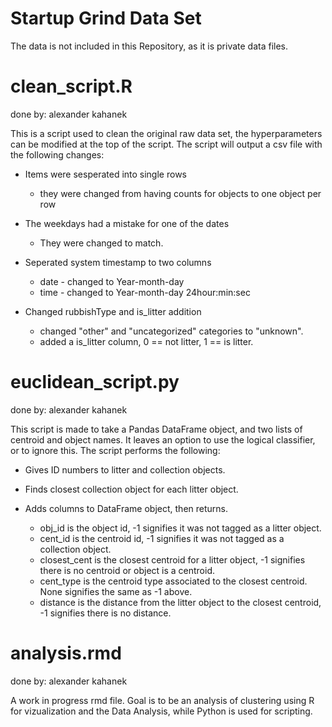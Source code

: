# Startup Grind Data Set

The data is not included in this Repository, as it is private data files.

# clean_script.R
done by: alexander kahanek

This is a script used to clean the original raw data set, the hyperparameters can be modified at the top of the script. The script will output a csv file with the following changes:

+ Items were sesperated into single rows
	- they were changed from having counts for objects to one object per row

+ The weekdays had a mistake for one of the dates
	- They were changed to match.

+ Seperated system timestamp to two columns
	- date - changed to Year-month-day
	- time - changed to Year-month-day 24hour:min:sec

+ Changed rubbishType and is_litter addition
	- changed "other" and "uncategorized" categories to "unknown".
	- added a is_litter column, 0 == not litter, 1 == is litter.


# euclidean_script.py
done by: alexander kahanek

This script is made to take a Pandas DataFrame object, and two lists of centroid and object names. It leaves an option to use the logical classifier, or to ignore this. The script performs the following:

+ Gives ID numbers to litter and collection objects.

+ Finds closest collection object for each litter object.

+ Adds columns to DataFrame object, then returns.
	- obj_id is the object id, -1 signifies it was not tagged as a litter object.
	- cent_id is the centroid id, -1 signifies it was not tagged as a collection object.
	- closest_cent is the closest centroid for a litter object, -1 signifies there is no centroid or object is a centroid.
	- cent_type is the centroid type associated to the closest centroid. None signifies the same as -1 above.
	- distance is the distance from the litter object to the closest centroid, -1 signifies there is no distance.
	

# analysis.rmd
done by: alexander kahanek

A work in progress rmd file. Goal is to be an analysis of clustering using R for vizualization and the Data Analysis, while Python is used for scripting.
